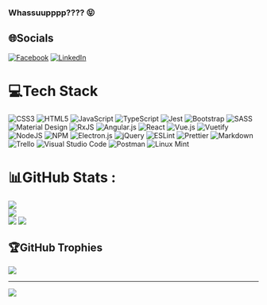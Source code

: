 ### Whassuupppp???? 😝

## 🌐Socials
[![Facebook](https://img.shields.io/badge/Facebook-%231877F2.svg?logo=Facebook&logoColor=white)](https://facebook.com/rafael.perini.186) [![LinkedIn](https://img.shields.io/badge/LinkedIn-%230077B5.svg?logo=linkedin&logoColor=white)](https://linkedin.com/in/rafael-perini-de-souza-11646a177) 

# 💻Tech Stack
![CSS3](https://img.shields.io/badge/css3-%231572B6.svg?style=flat&logo=css3&logoColor=white) ![HTML5](https://img.shields.io/badge/html5-%23E34F26.svg?style=flat&logo=html5&logoColor=white) ![JavaScript](https://img.shields.io/badge/javascript-%23323330.svg?style=flat&logo=javascript&logoColor=%23F7DF1E) ![TypeScript](https://img.shields.io/badge/typescript-%23007ACC.svg?style=flat&logo=typescript&logoColor=white) ![Jest](https://img.shields.io/badge/Jest-C21325.svg?style=flat&logo=jest&logoColor=white) ![Bootstrap](https://img.shields.io/badge/bootstrap-%23563D7C.svg?style=flat&logo=bootstrap&logoColor=white) ![SASS](https://img.shields.io/badge/SASS-hotpink.svg?style=flat&logo=SASS&logoColor=white) ![Material Design](https://img.shields.io/badge/material%20design-757575.svg?style=flat&logo=material%20design&logoColor=white) ![RxJS](https://img.shields.io/badge/rxjs-%23B7178C.svg?style=flat&logo=reactivex&logoColor=white) ![Angular.js](https://img.shields.io/badge/angular.js-%23E23237.svg?style=flat&logo=angularjs&logoColor=white) ![React](https://img.shields.io/badge/react-%2320232a.svg?style=flat&logo=react&logoColor=%2361DAFB) ![Vue.js](https://img.shields.io/badge/vuejs-%2335495e.svg?style=flat&logo=vuedotjs&logoColor=%234FC08D) ![Vuetify](https://img.shields.io/badge/Vuetify-1867C0?style=flat&logo=vuetify&logoColor=AEDDFF) ![NodeJS](https://img.shields.io/badge/node.js-6DA55F?style=flat&logo=node.js&logoColor=white) ![NPM](https://img.shields.io/badge/NPM-%23000000.svg?style=flat&logo=npm&logoColor=white) ![Electron.js](https://img.shields.io/badge/Electron-191970?style=flat&logo=Electron&logoColor=white) ![jQuery](https://img.shields.io/badge/jquery-%230769AD.svg?style=flat&logo=jquery&logoColor=white) ![ESLint](https://img.shields.io/badge/ESLint-4B3263?style=flat&logo=eslint&logoColor=white) ![Prettier](https://img.shields.io/badge/prettier-1A2C34?style=flat&logo=prettier&logoColor=white) ![Markdown](https://img.shields.io/badge/markdown-%23000000.svg?style=flat&logo=markdown&logoColor=white) ![Trello](https://img.shields.io/badge/Trello-%23026AA7.svg?style=flat&logo=Trello&logoColor=white) ![Visual Studio Code](https://img.shields.io/badge/Visual_Studio_Code-0078D4.svg?style=flat&logo=visual%20studio%20code&logoColor=white) ![Postman](https://img.shields.io/badge/Postman-FF6C37?style=flat&logo=postman&logoColor=white) ![Linux Mint](https://img.shields.io/badge/Linux_Mint-87CF3E?style=flat&logo=linux-mint&logoColor=white)

# 📊GitHub Stats :
![](https://github-readme-stats.vercel.app/api?username=rafael-perini&theme=dark&hide_border=false&include_all_commits=true&count_private=true)<br/>
![](https://github-readme-streak-stats.herokuapp.com/?user=rafael-perini&theme=dark&hide_border=false)<br/>
![](https://github-readme-stats.vercel.app/api/top-langs/?username=rafael-perini&theme=dark&hide_border=false&include_all_commits=true&count_private=true&layout=compact)
![](https://github-readme-stats.vercel.app/api/wakatime?username=rafaelperini&theme=dark&langs_count=5&layout=compact)


## 🏆GitHub Trophies
![](https://github-profile-trophy.vercel.app/?username=rafael-perini&theme=darkhub&margin-w=4)

---
![](https://visitcount.itsvg.in/api?id=rafael-perini&icon=4&color=3)
